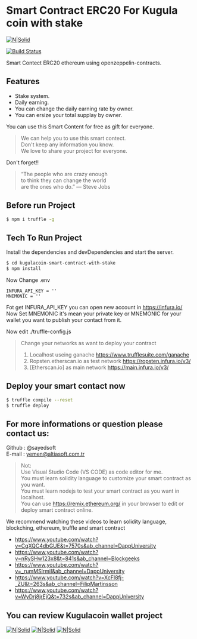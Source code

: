 # Smart Contract ERC20 For Kugula coin with stake 

[![N|Solid](https://kugulacoin.com/github.svg)](#)

[![Build Status](https://travis-ci.org/joemccann/dillinger.svg?branch=master)](https://travis-ci.org/joemccann/dillinger) 

Smart Contect ERC20 ethereum using openzeppelin-contracts. 

## Features

  - Stake system.
  - Daily earning.
  - You can change the daily earning rate by owner.
  - You can ersize your total supplay by owner.

You can use this Smart Content for free as gift for everyone.

> We can help you to use this smart contect.\
> Don't keep any information you know.\
> We love to share your project for everyone.

Don't forget!!

> “The people who are crazy enough\
> to think they can change the world \
> are the ones who do.” — Steve Jobs

## Before run Project 

```sh
$ npm i truffle -g
```

## Tech To Run Project

Install the dependencies and devDependencies and start the server.

```sh
$ cd kugulacoin-smart-contract-with-stake
$ npm install 
```

Now Change .env 

```envfile
INFURA_API_KEY = ''
MNEMONIC = ''
```

Fot get INFURA_API_KEY you can open new account in https://infura.io/
Now Set MNEMONIC it's mean your private key or MNEMONIC for your wallet you want to publish your contact from it.


Now edit ./truffle-config.js

> Change your networks as want to deploy your contract
> 1. Localhost useing ganache https://www.trufflesuite.com/ganache
> 2. Ropsten.etherscan.io as test network https://ropsten.infura.io/v3/
> 3. [Etherscan.io] as main network  https://main.infura.io/v3/

## Deploy your smart contact now

```sh
$ truffle compile --reset
$ truffle deploy
```

## For more informations or question please contact us:

Github : @sayedsoft\
E-mail : yemen@altiasoft.com.tr

> Not:\
> Use Visual Studio Code (VS CODE) as code editor for me.\
> You must learn solidity language to customize your smart contract as you want.\
> You must learn nodejs to test your smart contract as you want in localhost.\
> You can use https://remix.ethereum.org/ in your browser to edit or deploy smart contract online.

We recommend watching these videos to learn solidity language, blockching, ethereum, truffle and smart contract

- https://www.youtube.com/watch?v=CgXQC4dbGUE&t=7570s&ab_channel=DappUniversity
- https://www.youtube.com/watch?v=nRySHw123x8&t=841s&ab_channel=Blockgeeks
- https://www.youtube.com/watch?v=_rumMSlrmiI&ab_channel=DappUniversity
- https://www.youtube.com/watch?v=XcFl8fj-_ZU&t=263s&ab_channel=FilipMartinsson
- https://www.youtube.com/watch?v=WyDrj8jrEjQ&t=732s&ab_channel=DappUniversity


## You can review Kugulacoin wallet project 

[![N|Solid](https://kugulacoin.com/1-kugula.jpeg)](#)
[![N|Solid](https://kugulacoin.com/2-kugula.jpeg)](#)
[![N|Solid](https://kugulacoin.com/3-kugula.jpeg)](#)


[//]: # (These are reference links used in the body of this note and get stripped out when the markdown processor does its job. There is no need to format nicely because it shouldn't be seen. Thanks SO - http://stackoverflow.com/questions/4823468/store-comments-in-markdown-syntax)


   [dill]: <https://github.com/joemccann/dillinger>
   [git-repo-url]: <https://github.com/joemccann/dillinger.git>
   [john gruber]: <http://daringfireball.net>
   [df1]: <http://daringfireball.net/projects/markdown/>
   [markdown-it]: <https://github.com/markdown-it/markdown-it>
   [Ace Editor]: <http://ace.ajax.org>
   [node.js]: <http://nodejs.org>
   [Twitter Bootstrap]: <http://twitter.github.com/bootstrap/>
   [jQuery]: <http://jquery.com>
   [@tjholowaychuk]: <http://twitter.com/tjholowaychuk>
   [express]: <http://expressjs.com>
   [AngularJS]: <http://angularjs.org>
   [Gulp]: <http://gulpjs.com>

   [PlDb]: <https://github.com/joemccann/dillinger/tree/master/plugins/dropbox/README.md>
   [PlGh]: <https://github.com/joemccann/dillinger/tree/master/plugins/github/README.md>
   [PlGd]: <https://github.com/joemccann/dillinger/tree/master/plugins/googledrive/README.md>
   [PlOd]: <https://github.com/joemccann/dillinger/tree/master/plugins/onedrive/README.md>
   [PlMe]: <https://github.com/joemccann/dillinger/tree/master/plugins/medium/README.md>
   [PlGa]: <https://github.com/RahulHP/dillinger/blob/master/plugins/googleanalytics/README.md>


